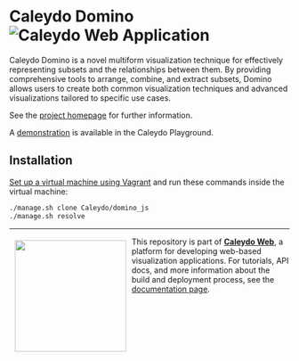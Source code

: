 Caleydo Domino ![Caleydo Web Application](https://img.shields.io/badge/Caleydo%20Web-Application-1BA64E.svg)
==================

Caleydo Domino is a novel multiform visualization technique for effectively representing subsets and the relationships between them. By providing comprehensive tools to arrange, combine, and extract subsets, Domino allows users to create both common visualization techniques and advanced visualizations tailored to specific use cases.

See the [project homepage](http://domino.caleydo.org/) for further information.

A [demonstration](http://playground.caleydo.org/domino_js/) is available in the Caleydo Playground.

Installation
------------

[Set up a virtual machine using Vagrant](http://www.caleydo.org/documentation/vagrant/) and run these commands inside the virtual machine:

```bash
./manage.sh clone Caleydo/domino_js
./manage.sh resolve
```


***

<a href="https://caleydo.org"><img src="http://caleydo.org/assets/images/logos/caleydo.svg" align="left" width="200px" hspace="10" vspace="6"></a>
This repository is part of **[Caleydo Web](http://caleydo.org/)**, a platform for developing web-based visualization applications. For tutorials, API docs, and more information about the build and deployment process, see the [documentation page](http://caleydo.org/documentation/).


